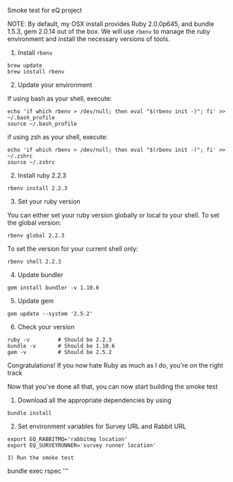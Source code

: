 Smoke test for eQ project

NOTE:
By default, my OSX install provides Ruby 2.0.0p645, and bundle 1.5.3, gem 2.0.14 out of the box.
We will use `rbenv` to manage the ruby environment and install the necessary versions of tools.


1) Install `rbenv`

```
brew update
brew install rbenv
```

2) Update your environment

If using bash as your shell, execute:

```
echo 'if which rbenv > /dev/null; then eval "$(rbenv init -)"; fi' >> ~/.bash_profile
source ~/.bash_profile
```

if using zsh as your shell, execute:

```
echo 'if which rbenv > /dev/null; then eval "$(rbenv init -)"; fi' >> ~/.zshrc
source ~/.zshrc
```

2) Install ruby 2.2.3

```
rbenv install 2.2.3
```

3) Set your ruby version

You can either set your ruby version globally or local to your shell.  To set the global version:

```
rbenv global 2.2.3
```

To set the version for your current shell only:

```
rbenv shell 2.2.3
```

4) Update bundler

```
gem install bundler -v 1.10.6
```

5) Update gem

```
gem update --system '2.5.2'
```

6) Check your version

```
ruby -v         # Should be 2.2.3
bundle -v       # Should be 1.10.6
gem -v          # Should be 2.5.2
```

Congratulations!  If you now hate Ruby as much as I do, you're on the right track

Now that you've done all that, you can now start building the smoke test


1) Download all the appropriate dependencies by using

```
bundle install
```
2) Set environment variables for Survey URL and Rabbit URL

```
export EQ_RABBITMQ='rabbitmq location'
export EQ_SURVEYRUNNER='survey runner location'

3) Run the smoke test

```
bundle exec rspec
'''
